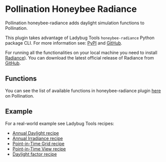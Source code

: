 # Pollination Honeybee Radiance

Pollination honeybee-radiance adds daylight simulation functions to Pollination.

This plugin takes advantage of Ladybug Tools `honeybee-radiance` Python package CLI.
For more information see: [PyPI](https://pypi.org/project/honeybee-radiance/) and
[GitHub](https://github.com/ladybug-tools/honeybee-radiance).

For running all the functionalities on your local machine you need to install
[Radiance](https://www.radiance-online.org/)). You can download the latest official
release of Radiance from
[GitHub](https://github.com/LBNL-ETA/Radiance/releases/tag/012cb178).

## Functions

You can see the list of available functions in honeybee-radiance plugin
[here](https://app.pollination.cloud/plugins/ladybug-tools/honeybee-radiance)
on Pollination.

## Example

For a real-world example see Ladybug Tools recipes:

- [Annual Daylight recipe](https://github.com/pollination/annual-daylight)
- [Annual Irradiance recipe](https://github.com/pollination/annual-irradiance)
- [Point-in-Time Grid recipe](https://github.com/pollination/point-in-time-grid)
- [Point-in-Time View recipe](https://github.com/pollination/point-in-time-view)
- [Daylight factor recipe](https://github.com/pollination/daylight-factor)

